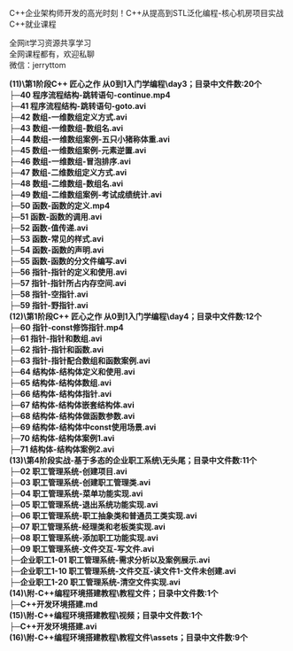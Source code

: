 C++企业架构师开发的高光时刻！C++从提高到STL泛化编程-核心机房项目实战 C++就业课程

全网it学习资源共享学习<br>全网课程都有，欢迎私聊<br>微信：jerryttom<br>

<strong>(11)\第1阶段C++ 匠心之作 从0到1入门学编程\day3；目录中文件数:20个</strong><br> <strong>├─40 程序流程结构-跳转语句-continue.mp4</strong><br> <strong>├─41 程序流程结构-跳转语句-goto.avi</strong><br> <strong>├─42 数组-一维数组定义方式.avi</strong><br> <strong>├─43 数组-一维数组-数组名.avi</strong><br> <strong>├─44 数组-一维数组案例-五只小猪称体重.avi</strong><br> <strong>├─45 数组-一维数组案例-元素逆置.avi</strong><br> <strong>├─46 数组-一维数组-冒泡排序.avi</strong><br> <strong>├─47 数组-二维数组定义方式.avi</strong><br> <strong>├─48 数组-二维数组-数组名.avi</strong><br> <strong>├─49 数组-二维数组案例-考试成绩统计.avi</strong><br> <strong>├─50 函数-函数的定义.mp4</strong><br> <strong>├─51 函数-函数的调用.avi</strong><br> <strong>├─52 函数-值传递.avi</strong><br> <strong>├─53 函数-常见的样式.avi</strong><br> <strong>├─54 函数-函数的声明.avi</strong><br> <strong>├─55 函数-函数的分文件编写.avi</strong><br> <strong>├─56 指针-指针的定义和使用.avi</strong><br> <strong>├─57 指针-指针所占内存空间.avi</strong><br> <strong>├─58 指针-空指针.avi</strong><br> <strong>├─59 指针-野指针.avi</strong><br> <strong>(12)\第1阶段C++ 匠心之作 从0到1入门学编程\day4；目录中文件数:12个</strong><br> <strong>├─60 指针-const修饰指针.mp4</strong><br> <strong>├─61 指针-指针和数组.avi</strong><br> <strong>├─62 指针-指针和函数.avi</strong><br> <strong>├─63 指针-指针配合数组和函数案例.avi</strong><br> <strong>├─64 结构体-结构体定义和使用.avi</strong><br> <strong>├─65 结构体-结构体数组.avi</strong><br> <strong>├─66 结构体-结构体指针.avi</strong><br> <strong>├─67 结构体-结构体嵌套结构体.avi</strong><br> <strong>├─68 结构体-结构体做函数参数.avi</strong><br> <strong>├─69 结构体-结构体中const使用场景.avi</strong><br> <strong>├─70 结构体-结构体案例1.avi</strong><br> <strong>├─71 结构体-结构体案例2.avi</strong><br> <strong>(13)\第4阶段实战-基于多态的企业职工系统\无头尾；目录中文件数:11个</strong><br> <strong>├─02 职工管理系统-创建项目.avi</strong><br> <strong>├─03 职工管理系统-创建职工管理类.avi</strong><br> <strong>├─04 职工管理系统-菜单功能实现.avi</strong><br> <strong>├─05 职工管理系统-退出系统功能实现.avi</strong><br> <strong>├─06 职工管理系统-职工抽象类和普通员工类实现.avi</strong><br> <strong>├─07 职工管理系统-经理类和老板类实现.avi</strong><br> <strong>├─08 职工管理系统-添加职工功能实现.avi</strong><br> <strong>├─09 职工管理系统-文件交互-写文件.avi</strong><br> <strong>├─企业职工1-01 职工管理系统-需求分析以及案例展示.avi</strong><br> <strong>├─企业职工1-10 职工管理系统-文件交互-读文件1-文件未创建.avi</strong><br> <strong>├─企业职工1-20 职工管理系统-清空文件实现.avi</strong><br> <strong>(14)\附-C++编程环境搭建教程\教程文件；目录中文件数:1个</strong><br> <strong>├─C++开发环境搭建.md</strong><br> <strong>(15)\附-C++编程环境搭建教程\视频；目录中文件数:1个</strong><br> <strong>├─C++开发环境搭建.avi</strong><br> <strong>(16)\附-C++编程环境搭建教程\教程文件\assets；目录中文件数:9个</strong>
